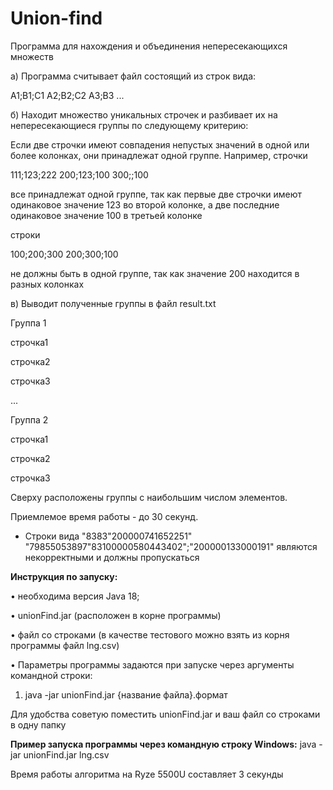 # Union-find
Программа для нахождения и объединения непересекающихся множеств

а) Программа считывает файл состоящий из строк вида: 

A1;B1;C1
A2;B2;C2
A3;B3
...

б) Находит множество уникальных строчек и разбивает их на непересекающиеся группы по следующему критерию:

Если две строчки имеют совпадения непустых значений в одной или более колонках, они принадлежат одной группе. 
Например, строчки

111;123;222
200;123;100
300;;100

все принадлежат одной группе, так как первые две строчки имеют одинаковое значение 123 во второй колонке, а две последние одинаковое значение 100 в третьей колонке

строки

100;200;300
200;300;100

не должны быть в одной группе, так как значение 200 находится в разных колонках

в) Выводит полученные группы в файл result.txt

Группа 1

строчка1

строчка2

строчка3

...

Группа 2

строчка1

строчка2

строчка3

Сверху расположены группы с наибольшим числом элементов.

Приемлемое время работы - до 30 секунд.

* Строки вида
 "8383"200000741652251"
 "79855053897"83100000580443402";"200000133000191"
 являются некорректными и должны пропускаться
 
**Инструкция по запуску:**	

• необходима версия Java 18;

• unionFind.jar (расположен в корне программы)

• файл со строками (в качестве тестового можно взять из корня программы файл lng.csv)

• Параметры программы задаются при запуске через аргументы командной строки: 
1. java -jar unionFind.jar {название файла}.формат

Для удобства советую поместить unionFind.jar и ваш файл со строками в одну папку

**Пример запуска программы через командную строку Windows:**
java -jar unionFind.jar lng.csv

Время работы алгоритма на 
Ryze 5500U
составляет 3 секунды


